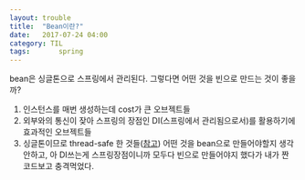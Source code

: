 ```yaml
---
layout: trouble
title:  "Bean이란?"
date:   2017-07-24 04:00
category: TIL
tags: 		spring
---
```

bean은 싱글톤으로 스프링에서 관리된다. 그렇다면 어떤 것을 빈으로 만드는 것이 좋을까?    
1) 인스턴스를 매번 생성하는데 cost가 큰 오브젝트들    
2) 외부와의 통신이 잦아 스프링의 장점인 DI(스프링에서 관리됨으로서)를 활용하기에 효과적인 오브젝트들
3) 싱글톤이므로 thread-safe 한 것들([참고](https://stackoverflow.com/questions/15745140/are-spring-objects-thread-safe))
어떤 것을 bean으로 만들어야할지 생각안하고, 아 DI쓰는게 스프링장점이니까 모두다 빈으로 만들어야지 했다가 내가 짠 코드보고 충격먹었다.  
